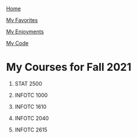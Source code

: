 [Home](/README.md)

[My Favorites](MyFavorites.md)

[My Enjoyments](/Enjoyment.md)

[My Code](/Code.md)

# My Courses for Fall 2021

1. STAT 2500

2. INFOTC 1000

3. INFOTC 1610

4. INFOTC 2040

5. INFOTC 2615
